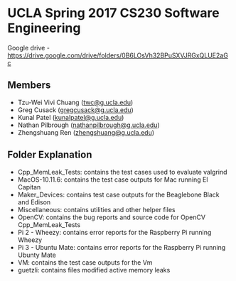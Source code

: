 # UCLA Spring 2017 CS230 Software Engineering
Google drive - https://drive.google.com/drive/folders/0B6LOsVh32BPuSXVJRGxQLUE2aGc

## Members
- Tzu-Wei Vivi Chuang (twc@g.ucla.edu)
- Greg Cusack (gregcusack@g.ucla.edu)
- Kunal Patel (kunalpatel@g.ucla.edu)
- Nathan Pilbrough (nathanpilbrough@g.ucla.edu)
- Zhengshuang Ren (zhengshuang@g.ucla.edu)

## Folder Explanation
-  Cpp_MemLeak_Tests: contains the test cases used to evaluate valgrind
-  MacOS-10.11.6: contains the test case outputs for Mac running El Capitan
-  Maker_Devices: contains test case outputs for the Beaglebone Black and Edison 
-  Miscellaneous: contains utilities and other helper files  
-  OpenCV: contains the bug reports and source code for OpenCV Cpp_MemLeak_Tests
-  Pi 2 - Wheezy: contains error reports for the Raspberry Pi running Wheezy
-  Pi 3 - Ubuntu Mate: contains error reports for the Raspberry Pi running Ubunty Mate
-  VM: contains the test case outputs for the Vm
-  guetzli: contains files modified active memory leaks
